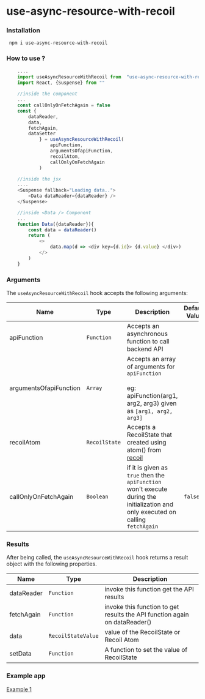 # use-async-resource-with-recoil

### Installation

```
 npm i use-async-resource-with-recoil
```


### How to use ?

```javascript
	....
	import useAsyncResourceWithRecoil from  "use-async-resource-with-recoil";
	import React, {Suspense} from ""
	
	//inside the component
	...
	const callOnlyOnFetchAgain = false 
	const {
		dataReader,
		data,
		fetchAgain,
		dataSetter
			} = useAsyncResourceWithRecoil(
				apiFunction,
				argumentsOfapiFunction,
				recoilAtom,
				callOnlyOnFetchAgain
			)

	//inside the jsx
	....
	<Suspense fallback="Loading data..">
		<Data dataReader={dataReader} />
	</Suspense>

	//inside <Data /> Component
	...
	function Data({dataReader}){
		const data = dataReader()
		return (
			<>
				data.map(d => <div key={d.id}> {d.value} </div>)
			</>
		)
	}
```

### Arguments 
The `useAsyncResourceWithRecoil` hook accepts the following arguments:

| Name  | Type | Description  |  Default Value | Required|
|--|--|--|--|--|
| apiFunction | `Function` | Accepts an asynchronous function to call backend API |  | `Yes` |
| argumentsOfapiFunction | `Array` | Accepts an array of arguments for `apiFunction` <br> <br> eg: apiFunction(arg1, arg2, arg3) given as `[arg1, arg2, arg3]` |  | `Yes` |
| recoilAtom | `RecoilState` | Accepts a RecoilState that created using atom() from [recoil](https://recoiljs.org/) |  | `Yes` |
| callOnlyOnFetchAgain | `Boolean` | if it is given as `true` then the `apiFunction` won't execute during the initialization and only executed on calling `fetchAgain`   | `false`| `No` |


### Results
After being called, the `useAsyncResourceWithRecoil` hook returns a result object with the following properties.

| Name  | Type | Description  |  
|--|--|--|
| dataReader | `Function` | invoke this function get the API results 
| fetchAgain | `Function` | invoke this function to get results the API function again on dataReader()
| data | `RecoilStateValue` | value of the RecoilState or Recoil Atom
| setData | `Function` | A function to set the value of RecoilState  



### Example app

 [Example 1](https://stackblitz.com/edit/react-egkuwl?file=src/recoilAtoms.js/) 

